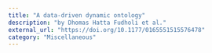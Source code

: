```yaml
---
title: "A data-driven dynamic ontology"
description: "by Dhomas Hatta Fudholi et al."
external_url: "https://doi.org/10.1177/0165551515576478"
category: "Miscellaneous"
---
```

